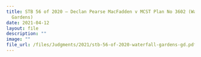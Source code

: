 ```yaml
---
title: STB 56 of 2020 – Declan Pearse MacFadden v MCST Plan No 3602 (Waterfall
  Gardens)
date: 2021-04-12
layout: file
description: ""
image: ""
file_url: /files/Judgments/2021/stb-56-of-2020-waterfall-gardens-gd.pdf
---
```

